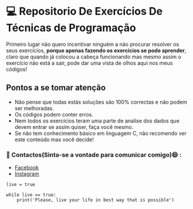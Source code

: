 # :computer: Repositorio De Exercícios De Técnicas de Programação
Primeiro lugar não quero incentivar ninguém a não procurar resolver os seus exercícios, **porque apenas fazendo
os exercícios se pode aprender**, claro que quando já colocou a cabeça funcionando mas mesmo assim o exercício
não está a sair, pode dar uma vista de olhos aqui nos meus códigos!

## Pontos a se tomar atenção
   - Não pense que todas estás soluções são 100% correctas e não podem ser melhoradas.
   - Os códigos podem conter erros.
   - Nem todos os exercícios teram uma parte de analise dos dados que devem entrar se assim quiser, faça você mesmo.
   - Se não tem conhecimento básico em linguagem C, não recomendo ver este conteúdo mas você decide!

### :iphone: Contactos(Sinta-se a vontade para comunicar comigo):smile: :
   - [Facebook](https://www.facebook.com/EufranioDiogo10)
   - [Instagram](https://www.instagram.com/eufraniodiogo5/)

```
live = true

while live == true:
    print('Please, live your life in best way that is possible')

```
